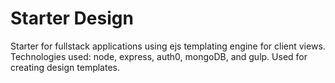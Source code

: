 # Starter Design
Starter for fullstack applications using ejs templating engine for client views. Technologies used: node, express, auth0, mongoDB, and gulp. Used for creating design templates.


